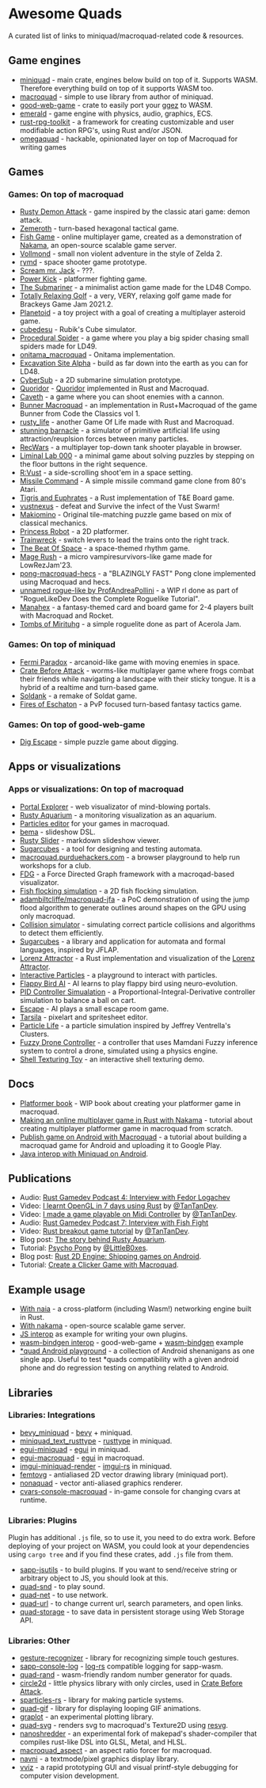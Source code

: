 # Awesome Quads

A curated list of links to miniquad/macroquad-related code & resources.

## Game engines

- [miniquad](https://github.com/not-fl3/miniquad) - main crate, engines below build on top of it. Supports WASM. Therefore everything build on top of it supports WASM too.
- [macroquad](https://github.com/not-fl3/macroquad) - simple to use library from author of miniquad.
- [good-web-game](https://github.com/not-fl3/good-web-game) - crate to easily port your [ggez](https://github.com/ggez/ggez) to WASM.
- [emerald](https://github.com/Bombfuse/emerald) - game engine with physics, audio, graphics, ECS.
- [rust-rpg-toolkit](https://github.com/olefasting/rust_rpg_toolkit) - a framework for creating customizable and user modifiable action RPG's, using Rust and/or JSON.
- [omegaquad](https://github.com/gamma-delta/omegaquad) - hackable, opinionated layer on top of Macroquad for writing games

## Games

### Games: On top of macroquad

- [Rusty Demon Attack](https://github.com/TanTanDev/rusty_demon_attack) - game inspired by the classic atari game: demon attack.
- [Zemeroth](https://github.com/ozkriff/zemeroth) - turn-based hexagonal tactical game.
- [Fish Game](https://github.com/heroiclabs/fishgame-macroquad) - online multiplayer game, created as a demonstration of [Nakama](https://heroiclabs.com/), an open-source scalable game server.
- [Vollmond](https://puppetmaster.itch.io/vollmond) - small non violent adventure in the style of Zelda 2.
- [rymd](https://profan.itch.io/rymd) - space shooter game prototype.
- [Scream mr. Jack](https://kakoeimon.itch.io/scream-mr-jack) - ???.
- [Power Kick](https://kakoeimon.itch.io/power-kick) - platformer fighting game.
- [The Submariner](https://kettlecorn.itch.io/submariner) - a minimalist action game made for the LD48 Compo.
- [Totally Relaxing Golf](https://r3s.itch.io/totally-relaxing-golf) - a very, VERY, relaxing golf game made for Brackeys Game Jam 2021.2.
- [Planetoid](https://github.com/uggla/planetoid) - a toy project with a goal of creating a multiplayer asteroid game.
- [cubedesu](https://github.com/stanleydesu/cubedesu) - Rubik's Cube simulator.
- [Procedural Spider](https://darthdeus.itch.io/procedural-spider) - a game where you play a big spider chasing small spiders made for LD49.
- [onitama_macroquad](https://github.com/Hydrazer/onitama_macroquad) - Onitama implementation.
- [Excavation Site Alpha](https://github.com/gamma-delta/excavation-site-alpha) - build as far down into the earth as you can for LD48.
- [CyberSub](https://github.com/andreivasiliu/cybersub) - a 2D submarine simulation prototype.
- [Quoridor](https://github.com/baehyunsol/Quoridor-rs) - [Quoridor](https://en.wikipedia.org/wiki/Quoridor) implemented in Rust and Macroquad.
- [Caveth](https://github.com/Dequog/caveth) - a game where you can shoot enemies with a cannon.
- [Bunner Macroquad](https://github.com/ollej/rust-bunner-macroquad) - an implementation in Rust+Macroquad of the game Bunner from Code the Classics vol 1.
- [rusty_life](https://github.com/LittleB0xes/rusty_life) - another Game Of Life made with Rust and Macroquad.
- [stunning barnacle](https://github.com/LittleB0xes/stunning_barnacle) - a simulator of primitive artificial life using attraction/reuplsion forces between many particles.
- [RecWars](https://github.com/martin-t/rec-wars) - a multiplayer top-down tank shooter playable in browser.
- [Liminal Lab 000](https://pebaz.itch.io/liminal-lab-000) - a minimal game about solving puzzles by stepping on the floor buttons in the right sequence.
- [R:Vust](https://sethmaddev.itch.io/rvust) - a side-scrolling shoot'em in a space setting.
- [Missile Command](https://github.com/buraksenyurt/missile-command) - A simple missile command game clone from 80's Atari.
- [Tigris and Euphrates](https://github.com/0b01/tigris-and-euphrates) - a Rust implementation of T&E Board game.
- [vustnexus](https://sethmaddev.itch.io/vustnexus) - defeat and Survive the infect of the Vust Swarm!
- [Makiomino](https://store.steampowered.com/app/1177840) - Original tile-matching puzzle game based on mix of classical mechanics.
- [Princess Robot](https://adambiltcliffe.github.io) - a 2D platformer.
- [Trainwreck](https://whenyou77.itch.io/trainwreck) - switch levers to lead the trains onto the right track.
- [The Beat Of Space](https://reddit.com/r/rust_gamedev/comments/11kcgcj/the_beat_of_space) - a space-themed rhythm game.
- [Mage Rush](https://iinacho.itch.io/mage-rush) - a micro vampiresurvivors-like game made for LowRezJam'23.
- [pong-macroquad-hecs](https://github.com/j0of/pong-macroquad-hecs) - a "BLAZINGLY FAST" Pong clone implemented using Macroquad and hecs.
- [unnamed rogue-like by ProfAndreaPollini](https://github.com/ProfAndreaPollini/roguelike-rust-macroquad-noname) - a WIP rl done as part of "RogueLikeDev Does the Complete Roguelike Tutorial".
- [Manahex](https://store.steampowered.com/app/2774650/Manahex) - a fantasy-themed card and board game for 2-4 players built with Macroquad and Rocket.
- [Tombs of Mirituhg](https://wilgre.itch.io/tombs-of-mirituhg) - a simple roguelite done as part of Acerola Jam.

### Games: On top of miniquad

- [Fermi Paradox](https://github.com/tversteeg/ld46) - arcanoid-like game with moving enemies in space.
- [Crate Before Attack](https://cratebeforeattack.com) - worms-like multiplayer game where frogs combat their friends while navigating a landscape with their sticky tongue. It is a hybrid of a realtime and turn-based game.
- [Soldank](https://github.com/smokku/soldank) - a remake of Soldat game.
- [Fires of Eschaton](https://firesofeschaton.com/) - a PvP focused turn-based fantasy tactics game.

### Games: On top of good-web-game

- [Dig Escape](https://github.com/TanTanDev/DigEscape) - simple puzzle game about digging.

## Apps or visualizations

### Apps or visualizations: On top of macroquad

- [Portal Explorer](https://github.com/optozorax/portal) - web visualizator of mind-blowing portals.
- [Rusty Aquarium](https://github.com/ollej/rusty-aquarium) - a monitoring visualization as an aquarium.
- [Particles editor](https://github.com/not-fl3/particles-editor) for your games in macroquad.
- [bema](https://github.com/yazgoo/bema) - slideshow DSL.
- [Rusty Slider](https://github.com/ollej/rusty-slider) - markdown slideshow viewer.
- [Sugarcubes](https://github.com/henryksloan/sugarcubes) - a tool for designing and testing automata.
- [macroquad.purduehackers.com](https://macroquad.purduehackers.com) - a browser playground to help run workshops for a club.
- [FDG](https://github.com/grantshandy/fdg) - a Force Directed Graph framework with a macroqad-based visualizator.
- [Fish flocking simulation](https://github.com/eckyputrady/fish-flocking-simulation) - a 2D fish flocking simulation.
- [adambiltcliffe/macroquad-jfa](https://github.com/adambiltcliffe/macroquad-jfa) - a PoC demonstration of using the jump flood algorithm to generate outlines around shapes on the GPU using only macroquad.
- [Collision simulator](https://github.com/Markek1/Collision-Simulator) - simulating correct particle collisions and algorithms to detect them efficiently.
- [Sugarcubes](https://github.com/henryksloan/sugarcubes) - a library and application for automata and formal languages, inspired by JFLAP.
- [Lorenz Attractor](https://github.com/guydols/Lorenz_Attractor) - a Rust implementation and visualization of the [Lorenz Attractor](https://en.wikipedia.org/wiki/Lorenz_system).
- [Interactive Particles](https://github.com/cppxor2arr/InteractiveParticles) - a playground to interact with particles.
- [Flappy Bird AI](https://github.com/bones-ai/rust-flappy-bird-ai) - AI learns to play flappy bird using neuro-evolution.
- [PID Controller Simualation](https://github.com/sparshg/pid-balancer) - a Proportional-Integral-Derivative controller simulation to balance a ball on cart.
- [Escape](https://github.com/bones-ai/rust-escape-ai) - AI plays a small escape room game.
- [Tarsila](https://github.com/yds12/tarsila) - pixelart and spritesheet editor.
- [Particle Life](https://github.com/Markek1/particle-life) - a particle simulation inspired by Jeffrey Ventrella's Clusters.
- [Fuzzy Drone Controller](https://github.com/sparshg/fuzzy-controller) - a controller that uses Mamdani Fuzzy inference system to control a drone, simulated using a physics engine.
- [Shell Texturing Toy](https://github.com/gre-v-el/Shell-Texturing) - an interactive shell texturing demo.

## Docs

- [Platformer book](https://not-fl3.github.io/platformer-book) - WIP book about creating your platformer game in macroquad.
- [Making an online multiplayer game in Rust with Nakama](https://heroiclabs.com/blog/tutorials/rust-fishgame/) - tutorial about creating multiplayer platformer game in macroquad from scratch.
- [Publish game on Android with Macroquad](https://macroquad.rs/tutorials/android) - a tutorial about building a macroquad game for Android and uploading it to Google Play.
- [Java interop with Miniquad on Android](https://macroquad.rs/articles/java).

## Publications

- Audio: [Rust Gamedev Podcast 4: Interview with Fedor Logachev](https://rustgamedev.com/episodes/interview-with-fedor-logachev)
- Video: [I learnt OpenGL in 7 days using Rust](https://youtube.com/watch?v=KEQIWqSq42k) by [@TanTanDev](https://github.com/TanTanDev/).
- Video: [I made a game playable on Midi Controller](https://youtube.com/watch?v=Nog1qAY0eG0) by [@TanTanDev](https://github.com/TanTanDev).
- Audio: [Rust Gamedev Podcast 7: Interview with Fish Fight](https://rustgamedev.com/episodes/interview-with-fish-fight)
- Video: [Rust breakout game tutorial](https://youtube.com/watch?v=xQ9YTY7ZgsI) by [@TanTanDev](https://github.com/TanTanDev).
- Blog post: [The story behind Rusty Aquarium](https://blog.agical.se/en/posts/the-story-behind-rusty-aquarium).
- Tutorial: [Psycho Pong](http://littleboxesgames.fr/posts/psycho-pong-part-one/) by [@LittleB0xes](https://github.com/LittleB0xes).
- Blog post: [Rust 2D Engine: Shipping games on Android](https://patreon.com/posts/73600033).
- Tutorial: [Create a Clicker Game with Macroquad](https://dev.to/paper010/rust-create-a-clicker-game-with-macroquad-1820).

## Example usage

- [With naia](https://github.com/naia-lib/naia/tree/main/demos/macroquad) - a cross-platform (including Wasm!) networking engine built in Rust.
- [With nakama](https://github.com/heroiclabs/fishgame-macroquad) - open-source scalable game server.
- [JS interop](https://github.com/not-fl3/miniquad-js-interop-demo) as example for writing your own plugins.
- [wasm-bindgen interop](https://github.com/smokku/gwg-bindgen) - good-web-game + [wasm-bindgen](https://github.com/rustwasm/wasm-bindgen) example
- [\*quad Android playground](https://github.com/not-fl3/quad-android-playground) - a collection of Android shenanigans as one single app. Useful to test \*quads compatibility with a given android phone and do regression testing on anything related to Android.

## Libraries

### Libraries: Integrations

- [bevy_miniquad](https://github.com/smokku/bevy_miniquad) - [bevy](https://github.com/bevyengine/bevy) + miniquad.
- [miniquad_text_rusttype](https://github.com/not-fl3/miniquad_text_rusttype) - [rusttype](https://github.com/redox-os/rusttype) in miniquad.
- [egui-miniquad](https://github.com/not-fl3/egui-miniquad) - [egui](https://github.com/emilk/egui) in miniquad.
- [egui-macroquad](https://github.com/optozorax/egui-macroquad) - [egui](https://github.com/emilk/egui) in macroquad.
- [imgui-miniquad-render](https://github.com/not-fl3/imgui-miniquad-render) - [imgui-rs](https://github.com/imgui-rs/imgui-rs) in miniquad.
- [femtovg](https://github.com/smokku/femtovg) - antialiased 2D vector drawing library (miniquad port).
- [nonaquad](https://github.com/nokola/nonaquad) - vector anti-aliased graphics renderer.
- [cvars-console-macroquad](https://github.com/martin-t/cvars) - in-game console for changing cvars at runtime.

### Libraries: Plugins

Plugin has additional `.js` file, so to use it, you need to do extra work. Before deploying of your project on WASM, you could look at your dependencies using `cargo tree` and if you find these crates, add `.js` file from them.

- [sapp-jsutils](https://github.com/not-fl3/sapp-jsutils/) - to build plugins. If you want to send/receive string or arbitrary object to JS, you should look at this.
- [quad-snd](https://github.com/not-fl3/quad-snd) - to play sound.
- [quad-net](https://github.com/not-fl3/quad-net) - to use network.
- [quad-url](https://github.com/optozorax/quad-url) - to change current url, search parameters, and open links.
- [quad-storage](https://github.com/optozorax/quad-storage) - to save data in persistent storage using Web Storage API.

### Libraries: Other

- [gesture-recognizer](https://github.com/optozorax/gesture-recognizer) - library for recognizing simple touch gestures.
- [sapp-console-log](https://github.com/canadaduane/sapp-console-log) - [log-rs](https://github.com/rust-lang/log) compatible logging for sapp-wasm.
- [quad-rand](https://github.com/not-fl3/quad-rand) - wasm-friendly random number generator for quads.
- [circle2d](https://github.com/koalefant/circle2d) - little physics library with only circles, used in [Crate Before Attack](https://cratebeforeattack.com).
- [sparticles-rs](https://github.com/Norlock/sparticles-rs) - library for making particle systems.
- [quad-gif](https://github.com/ollej/quad-gif) - library for displaying looping GIF animations.
- [graplot](https://github.com/elftausend/graplot) - an experimental plotting library.
- [quad-svg](https://github.com/macnelly/quad-svg) - renders svg to macroquad's Texture2D using [resvg](https://lib.rs/resvg).
- [nanoshredder](https://github.com/not-fl3/nanoshredder) - an experimental fork of makepad's shader-compiler that compiles rust-like DSL into GLSL, Metal, and HLSL.
- [macroquad_aspect](https://github.com/TheEmeraldBee/macroquad_aspect) - an aspect ratio forcer for macroquad.
- [navni](https://github.com/rsaarelm/navni) - a textmode/pixel graphics display library.
- [vviz](https://github.com/strasdat/vviz) - a rapid prototyping GUI and visual printf-style debugging for computer vision development.

